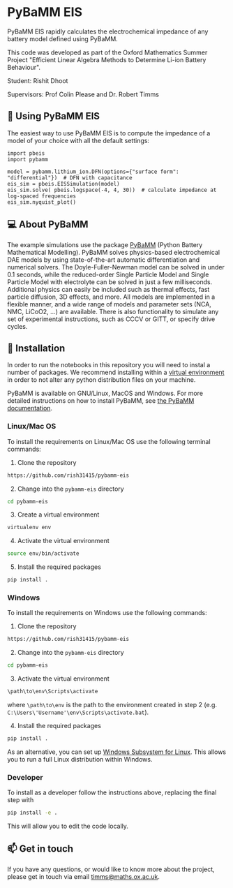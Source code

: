 # PyBaMM EIS
PyBaMM EIS rapidly calculates the electrochemical impedance of any battery model defined using PyBaMM.


This code was developed as part of the Oxford Mathematics Summer Project "Efficient Linear Algebra Methods to Determine Li-ion Battery Behaviour". 

Student: Rishit Dhoot

Supervisors: Prof Colin Please and Dr. Robert Timms

## 🔋 Using PyBaMM EIS
The easiest way to use PyBaMM EIS is to compute the impedance of a model of your choice with all the default settings:
```python3
import pbeis
import pybamm

model = pybamm.lithium_ion.DFN(options={"surface form": "differential"})  # DFN with capacitance
eis_sim = pbeis.EISSimulation(model)
eis_sim.solve( pbeis.logspace(-4, 4, 30))  # calculate impedance at log-spaced frequencies
eis_sim.nyquist_plot()
```

## 💻 About PyBaMM
The example simulations use the package [PyBaMM](www.pybamm.org) (Python Battery Mathematical Modelling). PyBaMM solves physics-based electrochemical DAE models by using state-of-the-art automatic differentiation and numerical solvers. The Doyle-Fuller-Newman model can be solved in under 0.1 seconds, while the reduced-order Single Particle Model and Single Particle Model with electrolyte can be solved in just a few milliseconds. Additional physics can easily be included such as thermal effects, fast particle diffusion, 3D effects, and more. All models are implemented in a flexible manner, and a wide range of models and parameter sets (NCA, NMC, LiCoO2, ...) are available. There is also functionality to simulate any set of experimental instructions, such as CCCV or GITT, or specify drive cycles.

## 🚀 Installation
In order to run the notebooks in this repository you will need to instal a number of packages. We recommend installing within a [virtual environment](https://docs.python.org/3/tutorial/venv.html) in order to not alter any python distribution files on your machine.

PyBaMM is available on GNU/Linux, MacOS and Windows. For more detailed instructions on how to install PyBaMM, see [the PyBaMM documentation](https://pybamm.readthedocs.io/en/latest/install/GNU-linux.html#user-install).

### Linux/Mac OS
To install the requirements on Linux/Mac OS use the following terminal commands:

1. Clone the repository
```bash
https://github.com/rish31415/pybamm-eis
```
2. Change into the `pybamm-eis` directory 
```bash
cd pybamm-eis
```
3. Create a virtual environment
```bash
virtualenv env
```
4. Activate the virtual environment 
```bash
source env/bin/activate
```
5. Install the required packages
```bash 
pip install .
```

### Windows
To install the requirements on Windows use the following commands:

1. Clone the repository
```bash
https://github.com/rish31415/pybamm-eis
```
2. Change into the `pybamm-eis` directory 
```bash
cd pybamm-eis
```
3. Activate the virtual environment 
```bash
\path\to\env\Scripts\activate
```
where `\path\to\env` is the path to the environment created in step 2 (e.g. `C:\Users\'Username'\env\Scripts\activate.bat`).

4. Install the required packages
```bash 
pip install .
```

As an alternative, you can set up [Windows Subsystem for Linux](https://docs.microsoft.com/en-us/windows/wsl/about). This allows you to run a full Linux distribution within Windows.

### Developer 
To install as a developer follow the instructions above, replacing the final step with 
```bash
pip install -e .
```
This will allow you to edit the code locally.

## 📫 Get in touch
If you have any questions, or would like to know more about the project, please get in touch via email <timms@maths.ox.ac.uk>.
